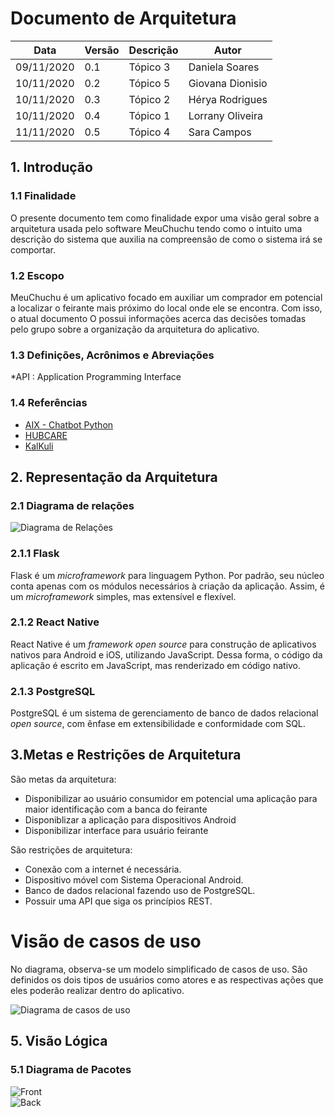 # Documento de Arquitetura

| Data | Versão | Descrição | Autor |
|--|--|--|--|
| 09/11/2020 | 0.1 | Tópico 3| Daniela Soares |
| 10/11/2020 | 0.2 | Tópico 5| Giovana Dionisio |
| 10/11/2020 | 0.3 | Tópico 2| Hérya Rodrigues |
| 10/11/2020 | 0.4 | Tópico 1| Lorrany Oliveira |
| 11/11/2020 | 0.5 | Tópico 4| Sara Campos |



## 1. Introdução

### 1.1 Finalidade

O presente documento tem como finalidade expor uma visão geral sobre a arquitetura usada pelo software MeuChuchu tendo como o intuito uma descrição do sistema que auxilia na compreensão de como o sistema irá se comportar.

### 1.2 Escopo

MeuChuchu é um aplicativo focado em auxiliar um comprador em potencial a localizar o feirante mais próximo do local onde ele se encontra. Com isso, o atual documento O possui informações acerca das decisões tomadas pelo grupo sobre a organização da arquitetura do aplicativo.

### 1.3 Definições, Acrônimos e Abreviações
*API : Application Programming Interface

### 1.4 Referências
* [AIX - Chatbot Python](https://fga-eps-mds.github.io/2019.1-Aix/)
* [HUBCARE ](https://cjjcastro.gitlab.io/2019-1-hubcare-docs/)
* [KalKuli ](https://fga-eps-mds.github.io/2018.2-Kalkuli//)


## 2. Representação da Arquitetura

### 2.1 Diagrama de relações

![Diagrama de Relações](https://i.ibb.co/xqbLHHK/diagrama-rela-es.png)
### 2.1.1 Flask

Flask é um *microframework* para linguagem Python. Por padrão, seu núcleo conta apenas com os módulos necessários à criação da aplicação. Assim, é um *microframework* simples, mas extensível e flexível. 

### 2.1.2 React Native

React Native é um *framework open source* para construção de aplicativos nativos para Android e iOS, utilizando JavaScript. Dessa forma, o código da aplicação é escrito em JavaScript, mas renderizado em código nativo. 

### 2.1.3 PostgreSQL

PostgreSQL é um sistema de gerenciamento de banco de dados relacional *open source*, com ênfase em extensibilidade e conformidade com SQL.

## 3.Metas e Restrições de Arquitetura

São metas da arquitetura:
* Disponibilizar ao usuário consumidor em potencial uma aplicação para maior identificação com a banca do feirante
* Disponiblizar a aplicação para dispositivos Android
* Disponibilizar interface para usuário feirante

São restrições de arquitetura:
* Conexão com a internet é necessária.
* Dispositivo móvel com Sistema Operacional Android.
* Banco de dados relacional fazendo uso de PostgreSQL.
* Possuir uma API que siga os princípios REST.

# Visão de casos de uso

No diagrama, observa-se um modelo simplificado de casos de uso. São definidos os dois tipos de usuários como atores e as respectivas ações que eles poderão realizar dentro do aplicativo.  

![Diagrama de casos de uso](https://i.ibb.co/SsKytJF/caso-de-uso.png)
  
## 5. Visão Lógica
### 5.1 Diagrama de Pacotes
![Front](https://i.ibb.co/k92QktX/Vis-o-L-gica-Front.jpg)  
![Back](https://i.ibb.co/hHBhxBP/Vis-o-L-gica-Back.jpg)

